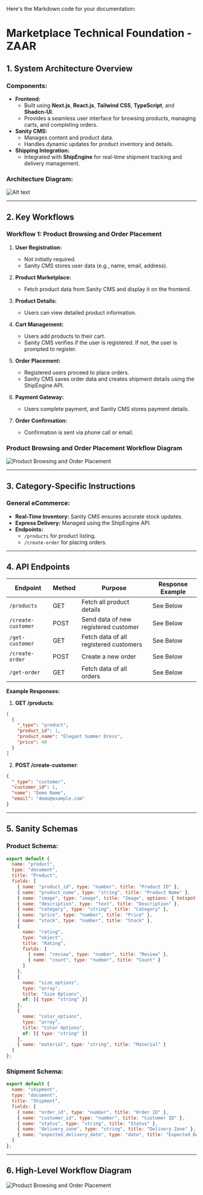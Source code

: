Here's the Markdown code for your documentation:


# Marketplace Technical Foundation - ZAAR

## 1. System Architecture Overview

### Components:
- **Frontend:**
  - Built using **Next.js**, **React.js**, **Tailwind CSS**, **TypeScript**, and **Shadcn-UI**.
  - Provides a seamless user interface for browsing products, managing carts, and completing orders.
- **Sanity CMS:**
  - Manages content and product data.
  - Handles dynamic updates for product inventory and details.
- **Shipping Integration:**
  - Integrated with **ShipEngine** for real-time shipment tracking and delivery management.

### Architecture Diagram:
<img title="a title" alt="Alt text" src="./system_architecture.png">

---

## 2. Key Workflows

### Workflow 1: Product Browsing and Order Placement

1. **User Registration:**
   - Not initially required.
   - Sanity CMS stores user data (e.g., name, email, address).

2. **Product Marketplace:**
   - Fetch product data from Sanity CMS and display it on the frontend.

3. **Product Details:**
   - Users can view detailed product information.

4. **Cart Management:**
   - Users add products to their cart.
   - Sanity CMS verifies if the user is registered. If not, the user is prompted to register.

5. **Order Placement:**
   - Registered users proceed to place orders.
   - Sanity CMS saves order data and creates shipment details using the ShipEngine API.

6. **Payment Gateway:**
   - Users complete payment, and Sanity CMS stores payment details.

7. **Order Confirmation:**
   - Confirmation is sent via phone call or email.

### Product Browsing and Order Placement Workflow Diagram

![Product Browsing and Order Placement](system_architecture.png)

---

## 3. Category-Specific Instructions

### General eCommerce:
- **Real-Time Inventory:** Sanity CMS ensures accurate stock updates.
- **Express Delivery:** Managed using the ShipEngine API.
- **Endpoints:**
  - `/products` for product listing.
  - `/create-order` for placing orders.

---

## 4. API Endpoints

| Endpoint          | Method | Purpose                                   | Response Example |
|-------------------|--------|-------------------------------------------|------------------|
| `/products`       | GET    | Fetch all product details                | See Below        |
| `/create-customer`| POST   | Send data of new registered customer      | See Below        |
| `/get-customer`   | GET    | Fetch data of all registered customers    | See Below        |
| `/create-order`   | POST   | Create a new order                       | See Below        |
| `/get-order`      | GET    | Fetch data of all orders                 | See Below        |

**Example Responses:**
1. **GET /products**:
```json
[
  {
    "_type": "product",
    "product_id": 1,
    "product_name": "Elegant Summer Dress",
    "price": 40
  }
]
```

2. **POST /create-customer**:
```json
{
  "_type": "customer",
  "customer_id": 1,
  "name": "Demo Name",
  "email": "demo@example.com"
}
```

---

## 5. Sanity Schemas

### Product Schema:
```javascript
export default {
  name: "product",
  type: "document",
  title: "Product",
  fields: [
    { name: "product_id", type: "number", title: "Product ID" },
    { name: "product_name", type: "string", title: "Product Name" },
    { name: "image", type: "image", title: "Image", options: { hotspot: true } },
    { name: "description", type: "text", title: "Description" },
    { name: "category", type: "string", title: "Category" },
    { name: "price", type: "number", title: "Price" },
    { name: "stock", type: "number", title: "Stock" },
    {
      name: "rating",
      type: "object",
      title: "Rating",
      fields: [
        { name: "review", type: "number", title: "Review" },
        { name: "count", type: "number", title: "Count" }
      ]
    },
    {
      name: "size_options",
      type: "array",
      title: "Size Options",
      of: [{ type: "string" }]
    },
    {
      name: "color_options",
      type: "array",
      title: "Color Options",
      of: [{ type: "string" }]
    },
    { name: "material", type: "string", title: "Material" }
  ]
};
```

### Shipment Schema:
```javascript
export default {
  name: "shipment",
  type: "document",
  title: "Shipment",
  fields: [
    { name: "order_id", type: "number", title: "Order ID" },
    { name: "customer_id", type: "number", title: "Customer ID" },
    { name: "status", type: "string", title: "Status" },
    { name: "delivery_zone", type: "string", title: "Delivery Zone" },
    { name: "expected_delivery_date", type: "date", title: "Expected Delivery Date" }
  ]
};
```

---


## 6.  High-Level Workflow Diagram
![Product Browsing and Order Placement](system_architecture.png)
